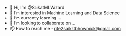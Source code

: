 - 👋 Hi, I’m @SaikatMLWizard
- 👀 I’m interested in Machine Learning and Data Science
- 🌱 I’m currently learning ...
- 💞️ I’m looking to collaborate on ...
- 📫 How to reach me - rite2saikatbhowmick@gmail.com

<!---
SaikatMLWizard/SaikatMLWizard is a ✨ special ✨ repository because its `README.md` (this file) appears on your GitHub profile.
You can click the Preview link to take a look at your changes.
--->
